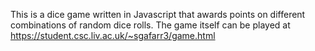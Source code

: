 This is a dice game written in Javascript that awards points on different combinations of random dice rolls. The game itself can be played at https://student.csc.liv.ac.uk/~sgafarr3/game.html

